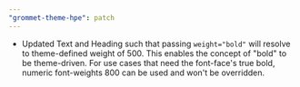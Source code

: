 ```yaml
---
"grommet-theme-hpe": patch
---
```


- Updated Text and Heading such that passing `weight="bold"` will resolve to theme-defined weight of 500. This enables the concept of "bold" to be theme-driven. For use cases that need the font-face's true bold, numeric font-weights 800 can be used and won't be overridden. 
